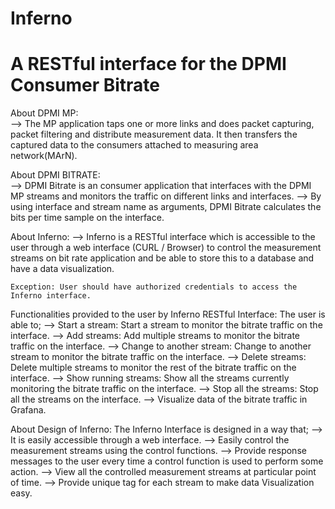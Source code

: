 # Inferno

# A RESTful interface for the DPMI Consumer Bitrate 

About DPMI MP:  
  --> The MP application taps one or more links and does packet capturing, packet filtering and distribute measurement data. It then transfers the captured data to the consumers attached to measuring area network(MArN).
  
  
About DPMI BITRATE:  
  --> DPMI Bitrate is an consumer application that interfaces with the DPMI MP streams and monitors the traffic on different links and interfaces.
  --> By using interface and stream name as arguments, DPMI Bitrate calculates the bits per time sample on the interface.
  

About Inferno:
  --> Inferno is a RESTful interface which is accessible to the user through a web interface (CURL / Browser) to control the measurement streams on bit rate application and be able to store this to a database and have a data visualization.
 
    Exception: User should have authorized credentials to access the Inferno interface.  
      
Functionalities provided to the user by Inferno RESTful Interface:
  The user is able to;
  --> Start a stream: Start a stream to monitor the bitrate traffic on the interface.
	--> Add streams: Add multiple streams to monitor the bitrate traffic on the interface.
	--> Change to another stream: Change to another stream to monitor the bitrate traffic on the interface.
	--> Delete streams: Delete multiple streams to monitor the rest of the bitrate traffic on the interface.
	--> Show running streams: Show all the streams currently monitoring the bitrate traffic on the interface.
	--> Stop all the streams: Stop all the streams on the interface.
	--> Visualize data of the bitrate traffic in Grafana.

About Design of Inferno:
   The Inferno Interface is designed in a way that;
   --> It is easily accessible through a web interface.
   --> Easily control the measurement streams using the control functions.
   --> Provide response messages to the user every time a control function is used to perform some action.
   --> View all the controlled measurement streams at particular point of time.
   --> Provide unique tag for each stream to make data Visualization easy.
